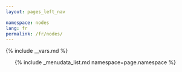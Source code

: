 ```yaml
---
layout: pages_left_nav

namespace: nodes
lang: fr
permalink: /fr/nodes/
---
```


{% include __vars.md %}

<!-- Content starts -->

<ul class="list-unstyled">
  {% include _menudata_list.md namespace=page.namespace %}
</ul>

<!-- Content ends -->